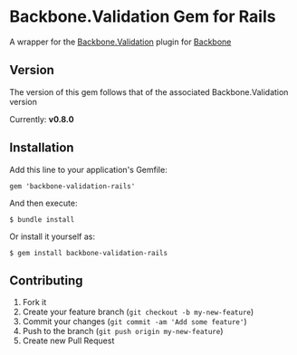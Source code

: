# Backbone.Validation Gem for Rails

A wrapper for the [Backbone.Validation](https://github.com/thedersen/backbone.validation) plugin for [Backbone](https://github.com/documentcloud/backbone/)

## Version
The version of this gem follows that of the associated Backbone.Validation version

Currently: **v0.8.0**

## Installation

Add this line to your application's Gemfile:

    gem 'backbone-validation-rails'

And then execute:

    $ bundle install

Or install it yourself as:

    $ gem install backbone-validation-rails

## Contributing

1. Fork it
2. Create your feature branch (`git checkout -b my-new-feature`)
3. Commit your changes (`git commit -am 'Add some feature'`)
4. Push to the branch (`git push origin my-new-feature`)
5. Create new Pull Request
